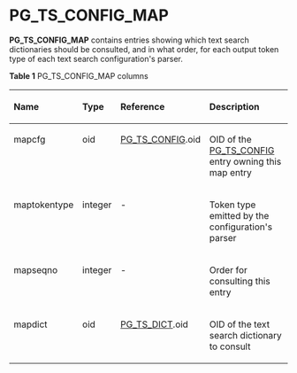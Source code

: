 # PG\_TS\_CONFIG\_MAP<a name="EN-US_TOPIC_0242385851"></a>

**PG\_TS\_CONFIG\_MAP**  contains entries showing which text search dictionaries should be consulted, and in what order, for each output token type of each text search configuration's parser.

**Table  1**  PG\_TS\_CONFIG\_MAP columns

<a name="en-us_topic_0237122323_en-us_topic_0059778635_t3cff777925254b5c8812efdeba7723e5"></a>
<table><thead align="left"><tr id="en-us_topic_0237122323_en-us_topic_0059778635_r73c26bed362549ab96cbcc3cdddd1075"><th class="cellrowborder" valign="top" width="20.11%" id="mcps1.2.5.1.1"><p id="en-us_topic_0237122323_en-us_topic_0059778635_a62eb56b026f0431b946ecff63d496217"><a name="en-us_topic_0237122323_en-us_topic_0059778635_a62eb56b026f0431b946ecff63d496217"></a><a name="en-us_topic_0237122323_en-us_topic_0059778635_a62eb56b026f0431b946ecff63d496217"></a>Name</p>
</th>
<th class="cellrowborder" valign="top" width="10.9%" id="mcps1.2.5.1.2"><p id="en-us_topic_0237122323_en-us_topic_0059778635_acb3775de5ad145a6bd48dc81f2d993fd"><a name="en-us_topic_0237122323_en-us_topic_0059778635_acb3775de5ad145a6bd48dc81f2d993fd"></a><a name="en-us_topic_0237122323_en-us_topic_0059778635_acb3775de5ad145a6bd48dc81f2d993fd"></a>Type</p>
</th>
<th class="cellrowborder" valign="top" width="25.380000000000003%" id="mcps1.2.5.1.3"><p id="en-us_topic_0237122323_en-us_topic_0059778635_a25cf56649c054ef7b0dd27e22846d6d4"><a name="en-us_topic_0237122323_en-us_topic_0059778635_a25cf56649c054ef7b0dd27e22846d6d4"></a><a name="en-us_topic_0237122323_en-us_topic_0059778635_a25cf56649c054ef7b0dd27e22846d6d4"></a>Reference</p>
</th>
<th class="cellrowborder" valign="top" width="43.61%" id="mcps1.2.5.1.4"><p id="en-us_topic_0237122323_en-us_topic_0059778635_a0b0104e741b94f2fb712a670730f0b4f"><a name="en-us_topic_0237122323_en-us_topic_0059778635_a0b0104e741b94f2fb712a670730f0b4f"></a><a name="en-us_topic_0237122323_en-us_topic_0059778635_a0b0104e741b94f2fb712a670730f0b4f"></a>Description</p>
</th>
</tr>
</thead>
<tbody><tr id="en-us_topic_0237122323_en-us_topic_0059778635_r7a825212a85c4edababcd6448445e436"><td class="cellrowborder" valign="top" width="20.11%" headers="mcps1.2.5.1.1 "><p id="en-us_topic_0237122323_en-us_topic_0059778635_a871bb11e08fe471b85ba4af302e3d53a"><a name="en-us_topic_0237122323_en-us_topic_0059778635_a871bb11e08fe471b85ba4af302e3d53a"></a><a name="en-us_topic_0237122323_en-us_topic_0059778635_a871bb11e08fe471b85ba4af302e3d53a"></a>mapcfg</p>
</td>
<td class="cellrowborder" valign="top" width="10.9%" headers="mcps1.2.5.1.2 "><p id="en-us_topic_0237122323_en-us_topic_0059778635_a23f249654e1f46eb89f9645cb237197b"><a name="en-us_topic_0237122323_en-us_topic_0059778635_a23f249654e1f46eb89f9645cb237197b"></a><a name="en-us_topic_0237122323_en-us_topic_0059778635_a23f249654e1f46eb89f9645cb237197b"></a>oid</p>
</td>
<td class="cellrowborder" valign="top" width="25.380000000000003%" headers="mcps1.2.5.1.3 "><p id="en-us_topic_0237122323_en-us_topic_0059778635_a590da988cb6449a1b0d4962f9a324fb5"><a name="en-us_topic_0237122323_en-us_topic_0059778635_a590da988cb6449a1b0d4962f9a324fb5"></a><a name="en-us_topic_0237122323_en-us_topic_0059778635_a590da988cb6449a1b0d4962f9a324fb5"></a><a href="pg_ts_config.md">PG_TS_CONFIG</a>.oid</p>
</td>
<td class="cellrowborder" valign="top" width="43.61%" headers="mcps1.2.5.1.4 "><p id="en-us_topic_0237122323_en-us_topic_0059778635_a828252fa9d13477194cf1951c4548edc"><a name="en-us_topic_0237122323_en-us_topic_0059778635_a828252fa9d13477194cf1951c4548edc"></a><a name="en-us_topic_0237122323_en-us_topic_0059778635_a828252fa9d13477194cf1951c4548edc"></a>OID of the <a href="pg_ts_config.md">PG_TS_CONFIG</a> entry owning this map entry</p>
</td>
</tr>
<tr id="en-us_topic_0237122323_en-us_topic_0059778635_r149881b429934457a4a634101a232ba2"><td class="cellrowborder" valign="top" width="20.11%" headers="mcps1.2.5.1.1 "><p id="en-us_topic_0237122323_en-us_topic_0059778635_ae40073633e024452ac149208d76ed9c9"><a name="en-us_topic_0237122323_en-us_topic_0059778635_ae40073633e024452ac149208d76ed9c9"></a><a name="en-us_topic_0237122323_en-us_topic_0059778635_ae40073633e024452ac149208d76ed9c9"></a>maptokentype</p>
</td>
<td class="cellrowborder" valign="top" width="10.9%" headers="mcps1.2.5.1.2 "><p id="en-us_topic_0237122323_en-us_topic_0059778635_a55bc6bc40341477885562a147b19b9cd"><a name="en-us_topic_0237122323_en-us_topic_0059778635_a55bc6bc40341477885562a147b19b9cd"></a><a name="en-us_topic_0237122323_en-us_topic_0059778635_a55bc6bc40341477885562a147b19b9cd"></a>integer</p>
</td>
<td class="cellrowborder" valign="top" width="25.380000000000003%" headers="mcps1.2.5.1.3 "><p id="en-us_topic_0237122323_en-us_topic_0059778635_a5cf50577e8154771b27099e6bc699d9b"><a name="en-us_topic_0237122323_en-us_topic_0059778635_a5cf50577e8154771b27099e6bc699d9b"></a><a name="en-us_topic_0237122323_en-us_topic_0059778635_a5cf50577e8154771b27099e6bc699d9b"></a>-</p>
</td>
<td class="cellrowborder" valign="top" width="43.61%" headers="mcps1.2.5.1.4 "><p id="en-us_topic_0237122323_en-us_topic_0059778635_aaa90674f0e494ea6a412e6775e7838d1"><a name="en-us_topic_0237122323_en-us_topic_0059778635_aaa90674f0e494ea6a412e6775e7838d1"></a><a name="en-us_topic_0237122323_en-us_topic_0059778635_aaa90674f0e494ea6a412e6775e7838d1"></a>Token type emitted by the configuration's parser</p>
</td>
</tr>
<tr id="en-us_topic_0237122323_en-us_topic_0059778635_raad058b07a504193be3388afb22279fd"><td class="cellrowborder" valign="top" width="20.11%" headers="mcps1.2.5.1.1 "><p id="en-us_topic_0237122323_en-us_topic_0059778635_ad103922fd77c402cb2e0401e3148ffff"><a name="en-us_topic_0237122323_en-us_topic_0059778635_ad103922fd77c402cb2e0401e3148ffff"></a><a name="en-us_topic_0237122323_en-us_topic_0059778635_ad103922fd77c402cb2e0401e3148ffff"></a>mapseqno</p>
</td>
<td class="cellrowborder" valign="top" width="10.9%" headers="mcps1.2.5.1.2 "><p id="en-us_topic_0237122323_en-us_topic_0059778635_ae7eb5eccb6034a92b03cb3656adca508"><a name="en-us_topic_0237122323_en-us_topic_0059778635_ae7eb5eccb6034a92b03cb3656adca508"></a><a name="en-us_topic_0237122323_en-us_topic_0059778635_ae7eb5eccb6034a92b03cb3656adca508"></a>integer</p>
</td>
<td class="cellrowborder" valign="top" width="25.380000000000003%" headers="mcps1.2.5.1.3 "><p id="en-us_topic_0237122323_en-us_topic_0059778635_a20ea147c5a9540c18d04f913ba149387"><a name="en-us_topic_0237122323_en-us_topic_0059778635_a20ea147c5a9540c18d04f913ba149387"></a><a name="en-us_topic_0237122323_en-us_topic_0059778635_a20ea147c5a9540c18d04f913ba149387"></a>-</p>
</td>
<td class="cellrowborder" valign="top" width="43.61%" headers="mcps1.2.5.1.4 "><p id="en-us_topic_0237122323_en-us_topic_0059778635_aa5c6c7719e1f486cad9c224ef0650789"><a name="en-us_topic_0237122323_en-us_topic_0059778635_aa5c6c7719e1f486cad9c224ef0650789"></a><a name="en-us_topic_0237122323_en-us_topic_0059778635_aa5c6c7719e1f486cad9c224ef0650789"></a>Order for consulting this entry</p>
</td>
</tr>
<tr id="en-us_topic_0237122323_en-us_topic_0059778635_r0f899329c12e448dae8c256d9109f61f"><td class="cellrowborder" valign="top" width="20.11%" headers="mcps1.2.5.1.1 "><p id="en-us_topic_0237122323_en-us_topic_0059778635_a046ff5872725480da132e0b1ef3a826f"><a name="en-us_topic_0237122323_en-us_topic_0059778635_a046ff5872725480da132e0b1ef3a826f"></a><a name="en-us_topic_0237122323_en-us_topic_0059778635_a046ff5872725480da132e0b1ef3a826f"></a>mapdict</p>
</td>
<td class="cellrowborder" valign="top" width="10.9%" headers="mcps1.2.5.1.2 "><p id="en-us_topic_0237122323_en-us_topic_0059778635_a39f8081b86874361a0fd4451f01d4a64"><a name="en-us_topic_0237122323_en-us_topic_0059778635_a39f8081b86874361a0fd4451f01d4a64"></a><a name="en-us_topic_0237122323_en-us_topic_0059778635_a39f8081b86874361a0fd4451f01d4a64"></a>oid</p>
</td>
<td class="cellrowborder" valign="top" width="25.380000000000003%" headers="mcps1.2.5.1.3 "><p id="en-us_topic_0237122323_en-us_topic_0059778635_a7eb856615b99432b9152916a9ba69b0e"><a name="en-us_topic_0237122323_en-us_topic_0059778635_a7eb856615b99432b9152916a9ba69b0e"></a><a name="en-us_topic_0237122323_en-us_topic_0059778635_a7eb856615b99432b9152916a9ba69b0e"></a><a href="pg_ts_dict.md">PG_TS_DICT</a>.oid</p>
</td>
<td class="cellrowborder" valign="top" width="43.61%" headers="mcps1.2.5.1.4 "><p id="en-us_topic_0237122323_en-us_topic_0059778635_a36263672dc01438782ae4d373d3a19a0"><a name="en-us_topic_0237122323_en-us_topic_0059778635_a36263672dc01438782ae4d373d3a19a0"></a><a name="en-us_topic_0237122323_en-us_topic_0059778635_a36263672dc01438782ae4d373d3a19a0"></a>OID of the text search dictionary to consult</p>
</td>
</tr>
</tbody>
</table>

